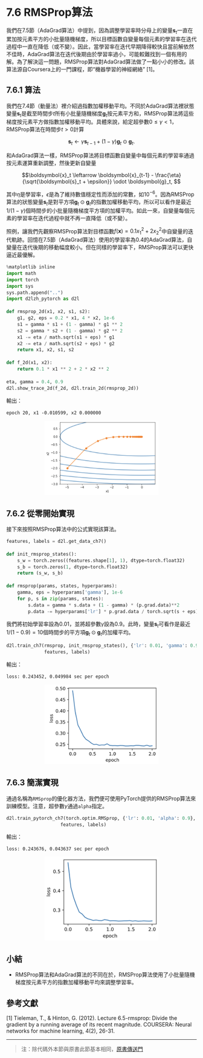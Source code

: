 # 7.6 RMSProp算法

我們在7.5節（AdaGrad算法）中提到，因為調整學習率時分母上的變量$\boldsymbol{s}_t$一直在累加按元素平方的小批量隨機梯度，所以目標函數自變量每個元素的學習率在迭代過程中一直在降低（或不變）。因此，當學習率在迭代早期降得較快且當前解依然不佳時，AdaGrad算法在迭代後期由於學習率過小，可能較難找到一個有用的解。為了解決這一問題，RMSProp算法對AdaGrad算法做了一點小小的修改。該算法源自Coursera上的一門課程，即“機器學習的神經網絡” [1]。

## 7.6.1 算法

我們在7.4節（動量法）裡介紹過指數加權移動平均。不同於AdaGrad算法裡狀態變量$\boldsymbol{s}_t$是截至時間步$t$所有小批量隨機梯度$\boldsymbol{g}_t$按元素平方和，RMSProp算法將這些梯度按元素平方做指數加權移動平均。具體來說，給定超參數$0 \leq \gamma < 1$，RMSProp算法在時間步$t>0$計算

$$\boldsymbol{s}_t \leftarrow \gamma \boldsymbol{s}_{t-1} + (1 - \gamma) \boldsymbol{g}_t \odot \boldsymbol{g}_t. $$

和AdaGrad算法一樣，RMSProp算法將目標函數自變量中每個元素的學習率通過按元素運算重新調整，然後更新自變量

$$\boldsymbol{x}_t \leftarrow \boldsymbol{x}_{t-1} - \frac{\eta}{\sqrt{\boldsymbol{s}_t + \epsilon}} \odot \boldsymbol{g}_t, $$

其中$\eta$是學習率，$\epsilon$是為了維持數值穩定性而添加的常數，如$10^{-6}$。因為RMSProp算法的狀態變量$\boldsymbol{s}_t$是對平方項$\boldsymbol{g}_t \odot \boldsymbol{g}_t$的指數加權移動平均，所以可以看作是最近$1/(1-\gamma)$個時間步的小批量隨機梯度平方項的加權平均。如此一來，自變量每個元素的學習率在迭代過程中就不再一直降低（或不變）。

照例，讓我們先觀察RMSProp算法對目標函數$f(\boldsymbol{x})=0.1x_1^2+2x_2^2$中自變量的迭代軌跡。回憶在7.5節（AdaGrad算法）使用的學習率為0.4的AdaGrad算法，自變量在迭代後期的移動幅度較小。但在同樣的學習率下，RMSProp算法可以更快逼近最優解。

``` python
%matplotlib inline
import math
import torch
import sys
sys.path.append("..") 
import d2lzh_pytorch as d2l

def rmsprop_2d(x1, x2, s1, s2):
    g1, g2, eps = 0.2 * x1, 4 * x2, 1e-6
    s1 = gamma * s1 + (1 - gamma) * g1 ** 2
    s2 = gamma * s2 + (1 - gamma) * g2 ** 2
    x1 -= eta / math.sqrt(s1 + eps) * g1
    x2 -= eta / math.sqrt(s2 + eps) * g2
    return x1, x2, s1, s2

def f_2d(x1, x2):
    return 0.1 * x1 ** 2 + 2 * x2 ** 2

eta, gamma = 0.4, 0.9
d2l.show_trace_2d(f_2d, d2l.train_2d(rmsprop_2d))
```

輸出：
```
epoch 20, x1 -0.010599, x2 0.000000
```
<div align=center>
<img width="300" src="../img/chapter07/7.6_output1.png"/>
</div>

## 7.6.2 從零開始實現

接下來按照RMSProp算法中的公式實現該算法。

``` python
features, labels = d2l.get_data_ch7()

def init_rmsprop_states():
    s_w = torch.zeros((features.shape[1], 1), dtype=torch.float32)
    s_b = torch.zeros(1, dtype=torch.float32)
    return (s_w, s_b)

def rmsprop(params, states, hyperparams):
    gamma, eps = hyperparams['gamma'], 1e-6
    for p, s in zip(params, states):
        s.data = gamma * s.data + (1 - gamma) * (p.grad.data)**2
        p.data -= hyperparams['lr'] * p.grad.data / torch.sqrt(s + eps)
```

我們將初始學習率設為0.01，並將超參數$\gamma$設為0.9。此時，變量$\boldsymbol{s}_t$可看作是最近$1/(1-0.9) = 10$個時間步的平方項$\boldsymbol{g}_t \odot \boldsymbol{g}_t$的加權平均。

``` python
d2l.train_ch7(rmsprop, init_rmsprop_states(), {'lr': 0.01, 'gamma': 0.9},
              features, labels)
```

輸出：
```
loss: 0.243452, 0.049984 sec per epoch
```
<div align=center>
<img width="300" src="../img/chapter07/7.6_output2.png"/>
</div>

## 7.6.3 簡潔實現

通過名稱為`RMSprop`的優化器方法，我們便可使用PyTorch提供的RMSProp算法來訓練模型。注意，超參數$\gamma$通過`alpha`指定。

``` python
d2l.train_pytorch_ch7(torch.optim.RMSprop, {'lr': 0.01, 'alpha': 0.9},
                    features, labels)
```

輸出：
```
loss: 0.243676, 0.043637 sec per epoch
```
<div align=center>
<img width="300" src="../img/chapter07/7.6_output3.png"/>
</div>

## 小結

* RMSProp算法和AdaGrad算法的不同在於，RMSProp算法使用了小批量隨機梯度按元素平方的指數加權移動平均來調整學習率。



## 參考文獻

[1] Tieleman, T., & Hinton, G. (2012). Lecture 6.5-rmsprop: Divide the gradient by a running average of its recent magnitude. COURSERA: Neural networks for machine learning, 4(2), 26-31.

-----------
> 注：除代碼外本節與原書此節基本相同，[原書傳送門](https://zh.d2l.ai/chapter_optimization/rmsprop.html)
